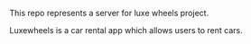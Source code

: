 This repo represents a server for luxe wheels project.

Luxewheels is a car rental app which allows users to rent cars.